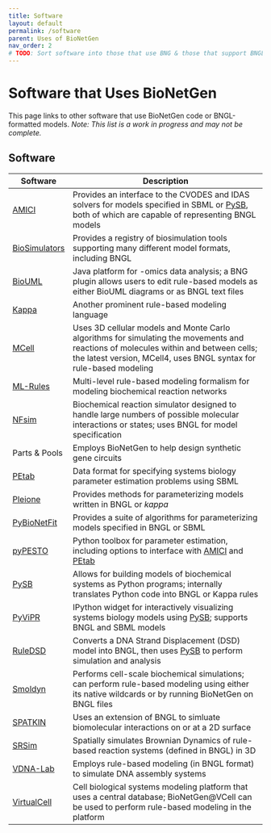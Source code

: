 ```yaml
---
title: Software
layout: default
permalink: /software
parent: Uses of BioNetGen
nav_order: 2
# TODO: Sort software into those that use BNG & those that support BNGL models; add blurbs about usage/compatibility
---
```


# Software that Uses BioNetGen
This page links to other software that use BioNetGen code or BNGL-formatted models. *Note: This list is a work in progress and may not be complete.*

## Software
<!-- DON'T ADD ANOTHER PIPE (" | ") AT THE END; adds anextra column for some reason -->

| Software | Description 
| -------- | ----------- 
| [AMICI](https://amici.readthedocs.io/en/latest/index.html) | Provides an interface to the CVODES and IDAS solvers for models specified in SBML or [PySB](https://pysb.org/), both of which are capable of representing BNGL models
| [BioSimulators](https://biosimulators.org/)| Provides a registry of biosimulation tools supporting many different model formats, including BNGL
| [BioUML](https://www.biouml.org/) | Java platform for -omics data analysis; a BNG plugin allows users to edit rule-based models as either BioUML diagrams or as BNGL text files
| [Kappa](https://kappalanguage.org/) | Another prominent rule-based modeling language
| [MCell](https://mcell.org/) | Uses 3D cellular models and Monte Carlo algorithms for simulating the movements and reactions of molecules within and between cells; the latest version, MCell4, uses BNGL syntax for rule-based modeling
| [ML-Rules](https://git.informatik.uni-rostock.de/mosi/mlrules2) | Multi-level rule-based modeling formalism for modeling biochemical reaction networks
| [NFsim](http://michaelsneddon.net/nfsim/) | Biochemical reaction simulator designed to handle large numbers of possible molecular interactions or states; uses BNGL for model specification
| Parts & Pools | Employs BioNetGen to help design synthetic gene circuits <!-- Can't find a suitable link or download site -->
| [PEtab](https://petab.readthedocs.io/en/latest/) | Data format for specifying systems biology parameter estimation problems using SBML
| [Pleione](https://pleione.readthedocs.io/en/latest/) | Provides methods for parameterizing models written in BNGL or *kappa*
| [PyBioNetFit](https://bionetfit.nau.edu/) | Provides a suite of algorithms for parameterizing models specified in BNGL or SBML
| [pyPESTO](https://pypesto.readthedocs.io/en/latest/#) | Python toolbox for parameter estimation, including options to interface with [AMICI](https://amici.readthedocs.io/en/latest/index.html) and [PEtab](https://petab.readthedocs.io/en/latest/)
| [PySB](https://pysb.org/) | Allows for building models of biochemical systems as Python programs; internally translates Python code into BNGL or Kappa rules
| [PyViPR](https://pyvipr.readthedocs.io/en/latest/) | IPython widget for interactively visualizing systems biology models using [PySB](https://pysb.org/); supports BNGL and SBML models
| [RuleDSD](https://aaltodoc.aalto.fi/handle/123456789/43847) | Converts a DNA Strand Displacement (DSD) model into BNGL, then uses [PySB](https://pysb.org/) to perform simulation and analysis
| [Smoldyn](https://www.smoldyn.org/) | Performs cell-scale biochemical simulations; can perform rule-based modeling using either its native wildcards or by running BioNetGen on BNGL files
| [SPATKIN](https://pmbm.ippt.pan.pl/web/Spatkin) | Uses an extension of BNGL to simluate biomolecular interactions on or at a 2D surface
| [SRSim](https://www.biosys.uni-jena.de/Members/Gerd+Gruenert/SRSim.html) | Spatially simulates Brownian Dynamics of rule-based reaction systems (defined in BNGL) in 3D
| [VDNA-Lab](https://github.com/Frankie-Spencer/virtual_dna_lab) | Employs rule-based modeling (in BNGL format) to simulate DNA assembly systems
| [VirtualCell](https://vcell.org/bionetgen/) | Cell biological systems modeling platform that uses a central database; BioNetGen@VCell can be used to perform rule-based modeling in the platform
